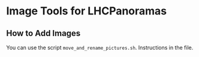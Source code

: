 # Image Tools for LHCPanoramas

## How to Add Images

You can use the script `move_and_rename_pictures.sh`. Instructions in the file.
